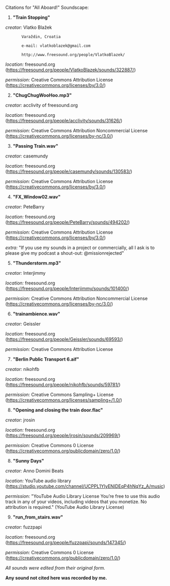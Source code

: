 Citations for "All Aboard!" Soundscape:


1. **"Train Stopping"**

*creator:* Vlatko Blažek

           Varaždin, Croatia

           e-mail: vlatkoblazek@gmail.com

           http://www.freesound.org/people/VlatkoBlazek/

*location:* freesound.org (https://freesound.org/people/VlatkoBlazek/sounds/322887/)

*permission:* Creative Commons Attribution License (https://creativecommons.org/licenses/by/3.0/)


2. **"ChugChugWooHoo.mp3"**

*creator:* acclivity of freesound.org

*location:* freesound.org (https://freesound.org/people/acclivity/sounds/31626/)

*permission:* Creative Commons Attribution Noncommercial License (https://creativecommons.org/licenses/by-nc/3.0/)


3. **"Passing Train.wav"**

*creator:* casemundy

*location:* freesound.org (https://freesound.org/people/casemundy/sounds/130583/)

*permission:* Creative Commons Attribution License (https://creativecommons.org/licenses/by/3.0/)


4. **"FX_Window02.wav"**

*creator:* PeteBarry

*location:* freesound.org (https://freesound.org/people/PeteBarry/sounds/494202/)

*permission:* Creative Commons Attribution License (https://creativecommons.org/licenses/by/3.0/)

*extra:* "If you use my sounds in a project or commercially, all I ask is to please give my podcast a shout-out: @missionrejected"


5. **"Thunderstorm.mp3"**

*creator:* Interjimmy

*location:* freesound.org (https://freesound.org/people/Interjimmy/sounds/101400/)

*permission:* Creative Commons Attribution Noncommercial License (https://creativecommons.org/licenses/by-nc/3.0/)


6. **"trainambience.wav"**

*creator:* Geissler

*location:* freesound.org (https://freesound.org/people/Geissler/sounds/69593/)

*permission:* Creative Commons Attribution License


7. **"Berlin Public Transport 6.aif"**

*creator:* nikohfb

*location:* freesound.org (https://freesound.org/people/nikohfb/sounds/59781/)

*permission:* Creative Commons Sampling+ License (https://creativecommons.org/licenses/sampling+/1.0/)


8. **"Opening and closing the train door.flac"**

*creator:* jrosin

*location:* freesound.org (https://freesound.org/people/jrosin/sounds/209969/)

*permission:* Creative Commons 0 License (https://creativecommons.org/publicdomain/zero/1.0/)

8. **"Sunny Days"**

*creator:* Anno Domini Beats

*location:* YouTube audio library (https://studio.youtube.com/channel/UCPPL1YIyENIDEqP4hNqYz_A/music)

*permission:* "YouTube Audio Library License
              You’re free to use this audio track in any of your videos, including videos that you monetize.
              No attribution is required." (YouTube Audio Library License)

9. **"run_from_stairs.wav"**

*creator:* fuzzpapi

*location:* freesound.org (https://freesound.org/people/fuzzpapi/sounds/147345/)

*permission:* Creative Commons 0 License (https://creativecommons.org/publicdomain/zero/1.0/)

*All sounds were edited from their original form.*

**Any sound not cited here was recorded by me.**
